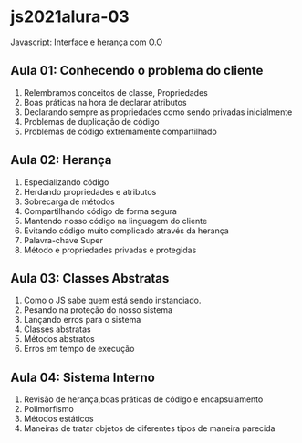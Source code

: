 <h1>js2021alura-03</h1>
<p>Javascript: Interface e herança com O.O</p>

<h2>Aula 01: Conhecendo o problema do cliente</h2>
<ol>
	<li>Relembramos conceitos de classe, Propriedades</li>
    <li>Boas práticas na hora de declarar atributos</li>
    <li>Declarando sempre as propriedades como sendo privadas inicialmente</li>
    <li>Problemas de duplicação de código</li>
    <li>Problemas de código extremamente compartilhado</li>
</ol>

<h2>Aula 02: Herança</h2>
<ol>
    <li>Especializando código</li>
    <li>Herdando propriedades e atributos</li>
    <li>Sobrecarga de métodos</li>
    <li>Compartilhando código de forma segura</li>
    <li>Mantendo nosso código na linguagem do cliente</li>
    <li>Evitando código muito complicado através da herança</li>
    <li>Palavra-chave Super</li>
    <li>Método e propriedades privadas e protegidas</li>
</ol>
<h2>Aula 03: Classes Abstratas</h2>
<ol>
    <li>Como o JS sabe quem está sendo instanciado.</li>
    <li>Pesando na proteção do nosso sistema</li>
    <li>Lançando erros para o sistema</li>
    <li>Classes abstratas</li>
    <li>Métodos abstratos</li>
    <li>Erros em tempo de execução</li>
</ol>
<h2>Aula 04: Sistema Interno</h2>
<ol>
    <li>Revisão de herança,boas práticas de código e encapsulamento</li>
    <li>Polimorfismo</li>
    <li>Métodos estáticos</li>
    <li>Maneiras de tratar objetos de diferentes tipos de maneira parecida</li>
</ol>
